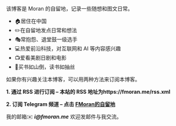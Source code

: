 该博客是 Moran 的自留地，记录一些随想和图文日常。

* 🏠居住在中国
* ✏️在自留地发点日常和想法
* 🎭常抱怨、退堂鼓一级选手
* 💻热爱前沿科技，对互联网和 AI 等内容感兴趣
* 📺爱看美剧日剧和电影
* 📖买书如山倒，读书如抽丝

如果你有兴趣关注本博客，可以用两种方法来订阅本博客。

**1. 通过 RSS 进行订阅 – 本站的 RSS 地址为https://fmoran.me/rss.xml**

**2. 订阅 Telegram 频道 – 点击 [ FMoran的自留地](https://t.me/fmoranme)**

我的邮箱✉️ ___i@fmoran.me___ 欢迎发邮件与我交流。